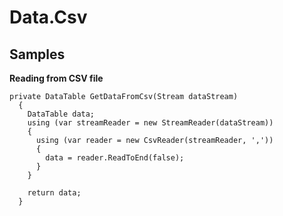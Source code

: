 # Data.Csv

## Samples

**Reading from CSV file**

  
```
private DataTable GetDataFromCsv(Stream dataStream)
  {
    DataTable data;
    using (var streamReader = new StreamReader(dataStream))
    {
      using (var reader = new CsvReader(streamReader, ','))
      {
        data = reader.ReadToEnd(false);
      }
    }

    return data;
  }
```
